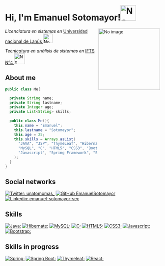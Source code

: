 <h1>Hi, I'm Emanuel Sotomayor!<img src="https://i.pinimg.com/originals/1b/34/df/1b34dfc0a9bf5563e0f960a24b6862db.gif" alt="No image" width="50"/></h1>
<img src="https://i.pinimg.com/originals/03/d2/84/03d28495bbd28615c9aef77a1dd6274f.gif" alt="No image" align="right" width="200"/>
<p><em>Licenciatura en sistemas en </em><a href="http://www.unla.edu.ar/" target="_blank">Universidad nacional de Lanús </a><img src="https://media.giphy.com/media/tOAOc4dz63hGm0tLqt/giphy.gif" alt="No image" width="30"/></p>
<p><em>Tecnicatura en análisis de sistemas en </em><a href="http://www.unla.edu.ar/" target="_blank">IFTS N°4 </a><img src="https://media.giphy.com/media/UEQQNxLdEgDXq1Aseh/giphy.gif" alt="No image" width="35"/></p>

<h2>About me</h2>

```java
public class Me{

  private String name;
  private String lastname;
  private Integer age;
  private List<String> skills;
  
  public class Me(){
    this.name = "Emanuel";
    this.lastname = "Sotomayor";
    this.age = 25;
    this.skills = Arrays.asList(
      "JAVA", "JSP", "ThymeLeaf", "Hibernate", "JDBC/JPA",
      "MySQL", "C", "HTML5", "CSS3", "Bootstrap",
      "Javascript", "Spring Framework", "Spring Boot"
    );
  }
}
```
<h2>Social networks</h2>

[![Twitter: unatomomas_](https://img.shields.io/badge/Twitter-1DA1F2?style=for-the-badge&logo=twitter&logoColor=white)](https://twitter.com/unatomomas_) 
[![GitHub EmanuelSotomayor](https://img.shields.io/badge/GitHub-100000?style=for-the-badge&logo=github&logoColor=white)](https://github.com/EmanuelSotomayor)
[![Linkedin: emanuel-sotomayor-sec](https://img.shields.io/badge/LinkedIn-0077B5?style=for-the-badge&logo=linkedin&logoColor=white)](https://www.linkedin.com/in/emanuel-sotomayor-sec/)

<h2>Skills</h2>

[![Java:](https://img.shields.io/badge/Programming-Java-59666C?style=for-the-badge&logo=Java&labelColor=990000)]()
[![Hibernate:](https://img.shields.io/badge/Framework-Hibernate-59666C?style=for-the-badge&logo=Hibernate&labelColor=8E620E)]()
[![MySQL:](https://img.shields.io/badge/DBMS-MySQL-59666C?style=for-the-badge&logo=MySQL&logoColor=white&labelColor=4169E1)]()
[![C:](https://img.shields.io/badge/Programming-C-59666C?style=for-the-badge&logo=c&logoColor=white&labelColor=239120)]()
[![HTML5:](https://img.shields.io/badge/Markup-HTML5-59666C?style=for-the-badge&logo=html5&logoColor=white&labelColor=E34F26)]()
[![CSS3:](https://img.shields.io/badge/Styling-CSS3-59666C?style=for-the-badge&logo=css3&logoColor=white&labelColor=1572B6)]()
[![Javascript:](https://img.shields.io/badge/Programming-Javascript-FFFFFF?style=for-the-badge&logo=javascript&logoColor=white&labelColor=EFD81D)]()
[![Bootstrap:](https://img.shields.io/badge/Styling-Bootstrap-59666C?style=for-the-badge&logo=bootstrap&logoColor=white&labelColor=7952B3)]()

<h2>Skills in progress</h2>

[![Spring:](https://img.shields.io/badge/Framework-Spring-59666C?style=for-the-badge&logo=Spring&logoColor=white&labelColor=6DB33F)]()
[![Spring Boot:](https://img.shields.io/badge/Framework-SpringBoot-59666C?style=for-the-badge&logo=Springboot&logoColor=white&labelColor=6DB33F)]()
[![Thymeleaf:](https://img.shields.io/badge/Server-Thymeleaf-59666C?style=for-the-badge&logo=Thymeleaf&logoColor=white&labelColor=005F0F)]()
[![React:](https://img.shields.io/badge/Framework-React-59666C?style=for-the-badge&logo=React&logoColor=white&labelColor=61DAFB)]()
